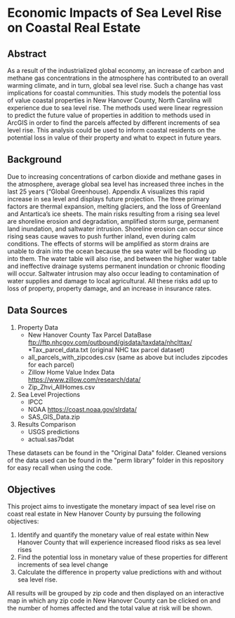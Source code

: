 # Economic Impacts of Sea Level Rise on Coastal Real Estate

## Abstract

As a result of the industrialized global economy, an increase of carbon and methane gas concentrations in the atmosphere has contributed to an overall warming climate, and in turn, global sea level rise. Such a change has vast implications for coastal communities. This study models the potential loss of value coastal properties in New Hanover County, North Carolina will experience due to sea level rise. The methods used were linear regression to predict the future value of properties in addition to methods used in ArcGIS in order to find the parcels affected by different increments of sea level rise. This analysis could be used to inform coastal residents on the potential loss in value of their property and what to expect in future years.

## Background

Due to increasing concentrations of carbon dioxide and methane gases in the atmosphere, average global sea level has increased three inches in the last 25 years (“Global Greenhouse). Appendix A visualizes this rapid increase in sea level and displays future projection. The three primary factors are thermal expansion, melting glaciers, and the loss of Greenland and Antartica’s ice sheets. The main risks resulting from a rising sea level are shoreline erosion and degradation, amplified storm surge, permanent land inundation, and saltwater intrusion. Shoreline erosion can occur since rising seas cause waves to push further inland, even during calm conditions. The effects of storms will be amplified as storm drains are unable to drain into the ocean because the sea water will be flooding up into them. The water table will also rise, and between the higher water table and ineffective drainage systems permanent inundation or chronic flooding will occur. Saltwater intrusion may also occur leading to contamination of water supplies and damage to local agricultural. All these risks add up to loss of property, property damage, and an increase in insurance rates.



## Data Sources
1. Property Data
    * New Hanover County Tax Parcel DataBase
    ftp://ftp.nhcgov.com/outbound/gisdata/taxdata/nhclttax/
    *Tax_parcel_data.txt (original NHC tax parcel dataset)
    * all_parcels_with_zipcodes.csv (same as above but includes zipcodes for each parcel)
    * Zillow Home Value Index Data
    https://www.zillow.com/research/data/
    * Zip_Zhvi_AllHomes.csv
2. Sea Level Projections
    * IPCC
    * NOAA 
    https://coast.noaa.gov/slrdata/
    * SAS_GIS_Data.zip
3. Results Comparison
   * USGS predictions
   * actual.sas7bdat


These datasets can be found in the "Original Data" folder. Cleaned versions of the data used can be found in the "perm library" folder in this repository for easy recall when using the code. 

## Objectives
This project aims to investigate the monetary impact of sea level rise on coast real estate in New Hanover County by pursuing the following objectives:
1. Identify and quantify the monetary value of real estate within New Hanover County that will experience increased flood risks as sea level rises
2. Find the potential loss in monetary value of these properties for different increments of sea level change
3. Calculate the difference in property value predictions with and without sea level rise.

All results will be grouped by zip code and then displayed on an interactive map in which any zip code in New Hanover County can be clicked on and the number of homes affected and the total value at risk will be shown.



